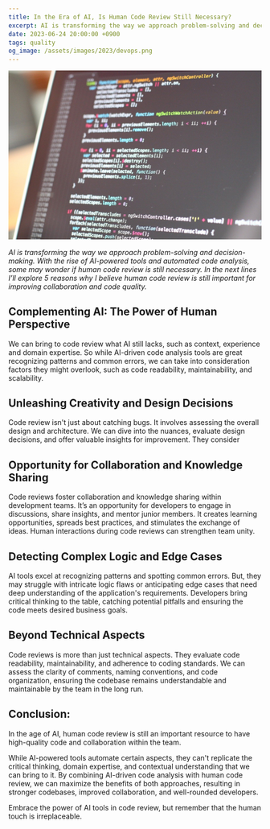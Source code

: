 ```yaml
---
title: In the Era of AI, Is Human Code Review Still Necessary?
excerpt: AI is transforming the way we approach problem-solving and decision-making. With the rise of AI-powered tools and automated code analysis, some may wonder if human code review is still necessary. In the next lines I’ll explore 5 reasons why I believe human code review is still important for improving collaboration and code quality.
date: 2023-06-24 20:00:00 +0900
tags: quality
og_image: /assets/images/2023/devops.png
---
```

![Laptop screen with code written on a dark background. Text is out of focus so just a few words can be read.](/assets/images/2023/code-screen.jpg)

*AI is transforming the way we approach problem-solving and decision-making. With the rise of AI-powered tools and automated code analysis, some may wonder if human code review is still necessary. In the next lines I’ll explore 5 reasons why I believe human code review is still important for improving collaboration and code quality.*

## Complementing AI: The Power of Human Perspective
We can bring to code review what AI still lacks, such as context, experience and domain expertise. So while AI-driven code analysis tools are great recognizing patterns and common errors, we can take into consideration factors they might overlook, such as code readability, maintainability, and scalability.

## Unleashing Creativity and Design Decisions
Code review isn't just about catching bugs. It involves assessing the overall design and architecture. We can dive into the nuances, evaluate design decisions, and offer valuable insights for improvement. They consider

## Opportunity for  Collaboration and Knowledge Sharing

Code reviews foster collaboration and knowledge sharing within development teams. It’s an opportunity for developers to engage in discussions, share insights, and mentor junior members. It creates learning opportunities, spreads best practices, and stimulates the exchange of ideas. Human interactions during code reviews can strengthen team unity.

## Detecting Complex Logic and Edge Cases

AI tools excel at recognizing patterns and spotting common errors. But, they may struggle with intricate logic flaws or anticipating edge cases that need deep understanding of the application's requirements. Developers bring critical thinking to the table, catching potential pitfalls and ensuring the code meets desired business goals.

## Beyond Technical Aspects

Code reviews is more than just technical aspects. They evaluate code readability, maintainability, and adherence to coding standards. We can assess the clarity of comments, naming conventions, and code organization, ensuring the codebase remains understandable and maintainable by the team in the long run.

## Conclusion:

In the age of AI, human code review is still an important resource to have high-quality code and collaboration within the team.

While AI-powered tools automate certain aspects, they can't replicate the critical thinking, domain expertise, and contextual understanding that we can bring to it. By combining AI-driven code analysis with human code review, we can maximize the benefits of both approaches, resulting in stronger codebases, improved collaboration, and well-rounded developers.

Embrace the power of AI tools in code review, but remember that the human touch is irreplaceable.
